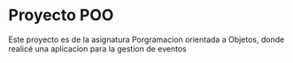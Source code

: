 # Proyecto POO

Este proyecto es de la asignatura Porgramacion orientada a Objetos, donde realicé una aplicacion para la gestion de eventos

